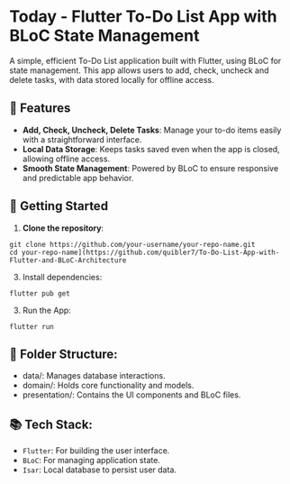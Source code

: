 # Today - Flutter To-Do List App with BLoC State Management

A simple, efficient To-Do List application built with Flutter, using BLoC for state management. 
This app allows users to add, check, uncheck and delete tasks, with data stored locally for offline access.

## 📝 Features

- **Add, Check, Uncheck, Delete Tasks**: Manage your to-do items easily with a straightforward interface.
- **Local Data Storage**: Keeps tasks saved even when the app is closed, allowing offline access.
- **Smooth State Management**: Powered by BLoC to ensure responsive and predictable app behavior.

## 🚀 Getting Started


1. **Clone the repository**:

```
git clone https://github.com/your-username/your-repo-name.git
cd your-repo-name](https://github.com/quibler7/To-Do-List-App-with-Flutter-and-BLoC-Architecture
```

3. Install dependencies:

```
flutter pub get
```

3. Run the App: 

```
flutter run
```

## 📂 Folder Structure:

- data/: Manages database interactions.
- domain/: Holds core functionality and models.
- presentation/: Contains the UI components and BLoC files.

## 📚 Tech Stack:

- `Flutter`: For building the user interface.
- `BLoC`: For managing application state.
- `Isar`: Local database to persist user data.
